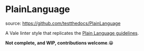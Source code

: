 # PlainLanguage

source: https://github.com/testthedocs/PlainLanguage

A Vale linter style that replicates the [Plain Language guidelines](https://www.plainlanguage.gov/guidelines/).

__Not complete, and WIP, contributions welcome__.😁
